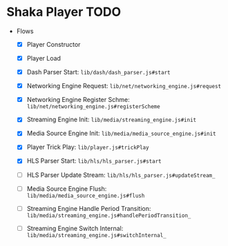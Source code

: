 # Shaka Player TODO

- Flows
  - [x] Player Constructor 
  - [x] Player Load
  - [x] Dash Parser Start: `lib/dash/dash_parser.js#start`
  - [x] Networking Engine Request: `lib/net/networking_engine.js#request`
  - [x] Networking Engine Register Schme: `lib/net/networking_engine.js#registerScheme`
  - [x] Streaming Engine Init: `lib/media/streaming_engine.js#init`
  - [x] Media Source Engine Init: `lib/media/media_source_engine.js#init`
  - [x] Player Trick Play: `lib/player.js#trickPlay`
  - [x] HLS Parser Start: `lib/hls/hls_parser.js#start`

  - [ ] HLS Parser Update Stream: `lib/hls/hls_parser.js#updateStream_`
  - [ ] Media Source Engine Flush: `lib/media/media_source_engine.js#flush`
  - [ ] Streaming Engine Handle Period Transition: `lib/media/streaming_engine.js#handlePeriodTransition_`
  - [ ] Streaming Engine Switch Internal: `lib/media/streaming_engine.js#switchInternal_`

